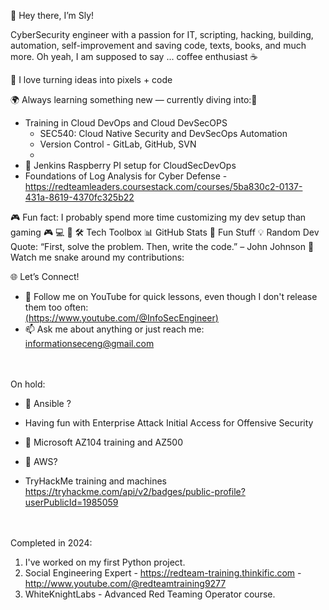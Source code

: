 🌟 Hey there, I’m Sly!

CyberSecurity engineer with a passion for IT, scripting, hacking, building, automation, self-improvement and saving code, texts, books, and much more. Oh yeah, I am supposed to say ... coffee enthusiast ☕

🎨 I love turning ideas into pixels + code

🌍 Always learning something new — currently diving into:👋
- Training in Cloud DevOps and Cloud DevSecOPS
    - SEC540: Cloud Native Security and DevSecOps Automation 
    - Version Control - GitLab, GitHub, SVN
    - 
- 👯 Jenkins Raspberry PI setup for CloudSecDevOps
- Foundations of Log Analysis for Cyber Defense - https://redteamleaders.coursestack.com/courses/5ba830c2-0137-431a-8619-4370fc325b22

🎮 Fun fact: I probably spend more time customizing my dev setup than gaming 🎮
💻 🚀
🛠️ Tech Toolbox
📊 GitHub Stats
🎉 Fun Stuff
💡 Random Dev Quote:
“First, solve the problem. Then, write the code.” – John Johnson
🐍 Watch me snake around my contributions:

🌐 Let’s Connect!
- 💬 Follow me on YouTube for quick lessons, even though I don't release them too often:<BR>
[(https://www.youtube.com/@InfoSecEngineer)](https://www.youtube.com/@InfoSecEngineer)
- 📫 Ask me about anything or just reach me: informationseceng@gmail.com

<BR><BR>
On hold:
- 🤔 Ansible ?
- Having fun with Enterprise Attack Initial Access for Offensive Security<BR>
- 🔭 Microsoft AZ104 training and AZ500
- 🌱 AWS?

- TryHackMe training and machines https://tryhackme.com/api/v2/badges/public-profile?userPublicId=1985059

<BR><BR>
Completed in 2024:
  1) I've worked on my first Python project.
  2) Social Engineering Expert - https://redteam-training.thinkific.com - http://www.youtube.com/@redteamtraining9277
  3) WhiteKnightLabs - Advanced Red Teaming Operator course.
